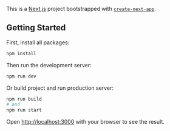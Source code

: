 This is a [Next.js](https://nextjs.org) project bootstrapped with [`create-next-app`](https://nextjs.org/docs/app/api-reference/cli/create-next-app).

## Getting Started

First, install all packages:

```bash
npm install
```

Then run the development server:

```bash
npm run dev
```

Or build project and run production server:

```bash
npm run build
# and
npm run start
```

Open [http://localhost:3000](http://localhost:3000) with your browser to see the result.

